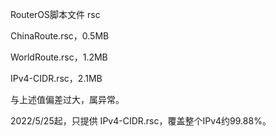 RouterOS脚本文件 rsc

ChinaRoute.rsc，0.5MB

WorldRoute.rsc，1.2MB

IPv4-CIDR.rsc，2.1MB

与上述值偏差过大，属异常。

2022/5/25起，只提供 IPv4-CIDR.rsc，覆盖整个IPv4约99.88%。
